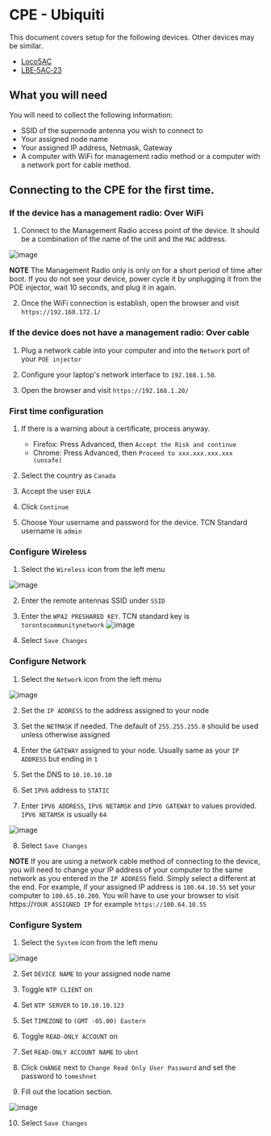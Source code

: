 # CPE - Ubiquiti

This document covers setup for the following devices. Other devices may be similar.

- [Loco5AC](https://www.ui.com/airmax/nanostation-ac/)
- [LBE‑5AC‑23](https://www.ui.com/airmax/litebeam-ac/)

## What you will need

You will need to collect the following information:

- SSID of the supernode antenna you wish to connect to
- Your assigned node name
- Your assigned IP address, Netmask, Gateway
- A computer with WiFi for management radio method or a computer with a network port for cable method.


## Connecting to the CPE for the first time.

### If the device has a management radio: Over WiFi

1. Connect to the Management Radio access point of the device. It should be a combination of the name of the unit and the `MAC` address.

  ![image](./images/hardware-cpe-management-wifi.jpg)

**NOTE** The Management Radio only is only on for a short period of time after boot. If you do not see your device, power cycle it by unplugging it from the POE injector, wait 10 seconds, and plug it in again.

2. Once the WiFi connection is establish, open the browser and visit `https://192.168.172.1/`

### If the device does not have a management radio: Over cable

1. Plug a network cable into your computer and into the `Network` port of your `POE injector`

2. Configure your laptop's network interface to `192.168.1.50`.

3. Open the browser and visit `https://192.168.1.20/`

### First time configuration

1. If there is a warning about a certificate, process anyway.
    - Firefox: Press Advanced, then `Accept the Risk and continue`
    - Chrome: Press Advanced, then `Proceed to xxx.xxx.xxx.xxx (unsafe)`

2. Select the country as `Canada`

3. Accept the user `EULA`

4. Click `Continue`

5. Choose Your username and password for the device. TCN Standard username is `admin`

### Configure Wireless

1. Select the `Wireless` icon from the left menu

 ![image](./images/hardware-cpe-wireless-menu-item.jpg)

2. Enter the remote antennas SSID under `SSID`

3. Enter the `WPA2 PRESHARED KEY`. TCN standard key is `torontocommunitynetwork`
 ![image](./images/hardware-cpe-config-wireless.jpg)

4. Select `Save Changes`

### Configure Network

1. Select the `Network` icon from the left menu

 ![image](./images/hardware-cpe-network-menu-item.jpg)

2. Set the `IP ADDRESS` to the address assigned to your node

3. Set the `NETMASK` if needed. The default of `255.255.255.0` should be used unless otherwise assigned

4. Enter the `GATEWAY` assigned to your node. Usually same as your `IP ADDRESS` but ending in `1`

5. Set the DNS to `10.10.10.10`

6. Set `IPV6` address to `STATIC`

7. Enter `IPV6 ADDRESS`, `IPV6 NETAMSK` and `IPV6 GATEWAY` to values provided. `IPV6 NETAMSK` is usually `64`

 ![image](./images/hardware-cpe-config-network.jpg)

8. Select `Save Changes`

**NOTE** If you are using a network cable method of connecting to the device, you will need to change your IP address of your computer to the same network as you entered in the `IP ADDRESS` field. Simply select a different at the end. For example, if your assigned IP address is `100.64.10.55` set your computer to `100.65.10.200`. You will have to use your browser to visit https://`YOUR ASSIGNED IP` for example `https://100.64.10.55`

### Configure System

1. Select the `System` icon from the left menu

 ![image](./images/hardware-cpe-system-menu-item.jpg)

2. Set `DEVICE NAME` to your assigned node name

3. Toggle `NTP CLIENT` on

4. Set `NTP SERVER` to `10.10.10.123`

5. Set `TIMEZONE` to `(GMT -05.00) Eastern`

6. Toggle `READ-ONLY ACCOUNT` on

7. Set `READ-ONLY ACCOUNT NAME` to `ubnt`

8. Click `CHANGE` next to `Change Read Only User Password` and set the password to `tomeshnet`

9. Fill out the location section.

  ![image](./images/hardware-cpe-config-system.jpg)

10. Select `Save Changes`
